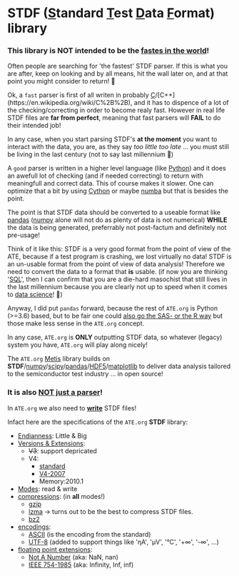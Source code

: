 # STDF (<ins>S</ins>tandard <ins>T</ins>est <ins>D</ins>ata <ins>F</ins>ormat)  library

### This library is NOT intended to be the <ins>fastes in the world</ins>! 

Often people are searching for 'the fastest' STDF parser. If this is what you are after, keep on looking and by all means, hit the wall later on, and at that point you might consider to return! 🤣

Ok, a `fast` parser is first of all writen in probably [C](https://en.wikipedia.org/wiki/C_(programming_language))/[C++](https://en.wikipedia.org/wiki/C%2B%2B), and it has to dispence of a lot of the checking/correcting in order to become realy fast. However in real life STDF files are **far from perfect**, meaning that fast parsers will **FAIL** to do their intended job!

In any case, when you start parsing STDF's **at the moment** you want to interact with the data, you are, as they say *too little too late* ... you must still be living in the last century (not to say last millennium 🤪)

A `good` parser is written in a higher level language (like [Python](https://www.python.org/)) and it does an awefull lot of checking (and if needed correcting) to return with meaningfull and correct data. This of course makes it slower. One can optimize that a bit by using [Cython](https://cython.org/) or maybe [numba](http://numba.pydata.org/) but that is besides the point.

The point is that STDF data should be converted to a useable format like [pandas](https://pandas.pydata.org/) ([numpy](https://numpy.org/) alone will not do as plenty of data is not numerical) **WHILE** the data is being generated, preferrably not post-factum and definitely not pre-usage!

Think of it like this: STDF is a very good format from the point of view of the ATE, because if a test program is crashing, we lost virtually no data! STDF is an un-usable format from the point of view of data analysis! Therefore we need to convert the data to a format that **is** usable. (if now you are thinking '[SQL](https://en.wikipedia.org/wiki/SQL)', then I can confirm that you are a die-hard masochist that still lives in the last millennium because you are clearly not up to speed when it comes to [data science](https://en.wikipedia.org/wiki/Data_science)! 🧐)   

Anyway, I did put `pandas` forward, because the rest of `ATE.org` is Python (>=3.6) based, but to be fair one could [also go the SAS- or the R way](https://www.analyticsvidhya.com/blog/2017/09/sas-vs-vs-python-tool-learn/) but those make less sense in the `ATE.org` concept.

In any case, `ATE.org` is **ONLY** outputting STDF data, so whatever (legacy) system you have, `ATE.org` will play along nicely!

The `ATE.org` [Metis](/src/ATE/data/Metis/README.md) library builds on **STDF**/[numpy](https://numpy.org/)/[scipy](https://www.scipy.org/)/[pandas](https://pandas.pydata.org/)/[HDF5](https://www.hdfgroup.org/solutions/hdf5/)/[matplotlib](https://matplotlib.org/) to deliver data analysis tailored to the semiconductor test industry ... in open source! 

### It is also <ins>NOT just a parser</ins>!

In `ATE.org` we also need to **<ins>write</ins>** STDF files!

Infact here are the specifications of the `ATE.org` **STDF** library:

 - [<ins>Endianness</ins>](https://en.wikipedia.org/wiki/Endianness): Little & Big
 - <ins>Versions & Extensions</ins>:
   - ~~V3~~: support depricated
   - V4:
     - [standard](/docs/standards/STDF/STDF-V4-spec.pdf)
     - [V4-2007](/docs/standards/STDF/STDF-V4-2007-spec.pdf)
     - Memory:2010.1
 - <ins>Modes</ins>: read & write
 - <ins>compressions</ins>: (in **all** modes!)
   - [gzip](https://www.gnu.org/software/gzip/)
   - [lzma](https://en.wikipedia.org/wiki/Lempel%E2%80%93Ziv%E2%80%93Markov_chain_algorithm) → turns out to be the best to compress STDF files.
   - [bz2](https://www.sourceware.org/bzip2/)
 - <ins>encodings</ins>:
   - [ASCII](https://en.wikipedia.org/wiki/ASCII) (is the encoding from the standard)
   - [UTF-8](https://en.wikipedia.org/wiki/UTF-8) (added to support things like 'ηA', 'μV', '°C', '+∞', '-∞', ...)
 - <ins>floating point extensions</ins>:
   - [Not A Number](https://en.wikipedia.org/wiki/NaN) (aka: NaN, nan)
   - [IEEE 754-1985](https://en.wikipedia.org/wiki/IEEE_754-1985) (aka: Infinity, Inf, inf)
